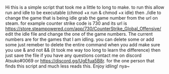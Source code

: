 Hi this is a simple script that took me a little to long to make.
to run this allow run and idle to be executable (chmod +x run & chmod +x idle)
then ./idle
to change the game that is being idle grab the game number from the url on steam.
for example counter strike code is 730 and its url is https://store.steampowered.com/app/730/CounterStrike_Global_Offensive/
edit the idle file and change the one of the game numbers. The current numbers are for the games that I am idling.
you can delete some or add some just remeber to delete the entire command
when you add make sure you use & and not && (it took me way too long to learn the difference)
then just save the file
if you have any questions contact me on discord Atsuko#0069 or https://discord.gg/UgEfua5B8r.
for the one person that finds this script and much less reads this. Enjoy idling! nya~
